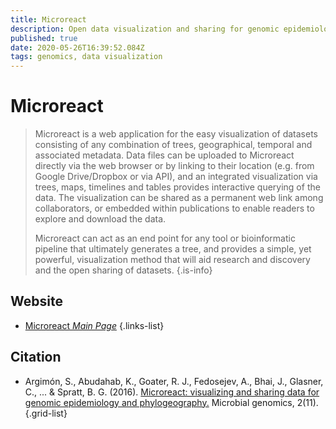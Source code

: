 ```yaml
---
title: Microreact
description: Open data visualization and sharing for genomic epidemiology
published: true
date: 2020-05-26T16:39:52.084Z
tags: genomics, data visualization
---
```


# Microreact

> Microreact is a web application for the easy visualization of datasets consisting of any combination of trees, geographical, temporal and associated metadata. Data files can be uploaded to Microreact directly via the web browser or by linking to their location (e.g. from Google Drive/Dropbox or via API), and an integrated visualization via trees, maps, timelines and tables provides interactive querying of the data. The visualization can be shared as a permanent web link among collaborators, or embedded within publications to enable readers to explore and download the data.
>
> Microreact can act as an end point for any tool or bioinformatic pipeline that ultimately generates a tree, and provides a simple, yet powerful, visualization method that will aid research and discovery and the open sharing of datasets.
{.is-info}

 

## Website 

- [Microreact *Main Page*](https://microreact.org/showcase)
 {.links-list}

## Citation 
- Argimón, S., Abudahab, K., Goater, R. J., Fedosejev, A., Bhai, J., Glasner, C., ... & Spratt, B. G. (2016). [Microreact: visualizing and sharing data for genomic epidemiology and phylogeography.](https://www.microbiologyresearch.org/content/journal/mgen/10.1099/mgen.0.000093) Microbial genomics, 2(11).
{.grid-list}